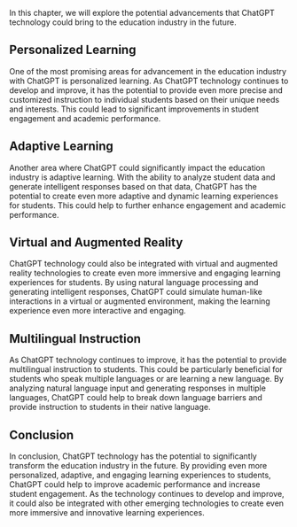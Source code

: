 
In this chapter, we will explore the potential advancements that ChatGPT technology could bring to the education industry in the future.

Personalized Learning
---------------------

One of the most promising areas for advancement in the education industry with ChatGPT is personalized learning. As ChatGPT technology continues to develop and improve, it has the potential to provide even more precise and customized instruction to individual students based on their unique needs and interests. This could lead to significant improvements in student engagement and academic performance.

Adaptive Learning
-----------------

Another area where ChatGPT could significantly impact the education industry is adaptive learning. With the ability to analyze student data and generate intelligent responses based on that data, ChatGPT has the potential to create even more adaptive and dynamic learning experiences for students. This could help to further enhance engagement and academic performance.

Virtual and Augmented Reality
-----------------------------

ChatGPT technology could also be integrated with virtual and augmented reality technologies to create even more immersive and engaging learning experiences for students. By using natural language processing and generating intelligent responses, ChatGPT could simulate human-like interactions in a virtual or augmented environment, making the learning experience even more interactive and engaging.

Multilingual Instruction
------------------------

As ChatGPT technology continues to improve, it has the potential to provide multilingual instruction to students. This could be particularly beneficial for students who speak multiple languages or are learning a new language. By analyzing natural language input and generating responses in multiple languages, ChatGPT could help to break down language barriers and provide instruction to students in their native language.

Conclusion
----------

In conclusion, ChatGPT technology has the potential to significantly transform the education industry in the future. By providing even more personalized, adaptive, and engaging learning experiences to students, ChatGPT could help to improve academic performance and increase student engagement. As the technology continues to develop and improve, it could also be integrated with other emerging technologies to create even more immersive and innovative learning experiences.
